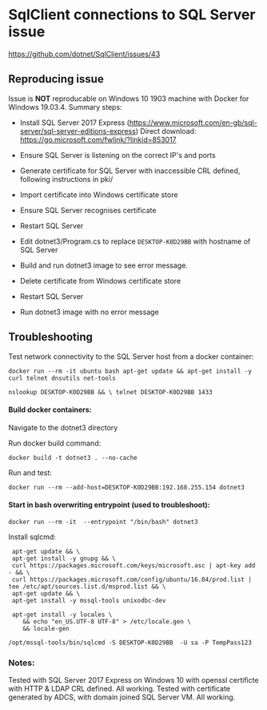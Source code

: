# SqlClient connections to SQL Server issue

https://github.com/dotnet/SqlClient/issues/43

## Reproducing issue

Issue is __NOT__ reproducable on Windows 10 1903 machine with Docker for Windows 19.03.4. Summary steps:
- Install SQL Server 2017 Express (https://www.microsoft.com/en-gb/sql-server/sql-server-editions-express) Direct download: https://go.microsoft.com/fwlink/?linkid=853017
- Ensure SQL Server is listening on the correct IP's and ports
- Generate certificate for SQL Server with inaccessible CRL defined, following instructions in pki/
- Import certificate into Windows certificate store
- Ensure SQL Server recognises certificate
- Restart SQL Server
- Edit  dotnet3/Program.cs to replace `DESKTOP-K0D29BB` with hostname of SQL Server
- Build and run dotnet3 image to see error message.

- Delete certificate from Windows certificate store
- Restart SQL Server
- Run dotnet3 image with no error message


## Troubleshooting

Test network connectivity to the SQL Server host from a docker container:

 `docker run --rm -it ubuntu bash
 apt-get update && apt-get install -y curl telnet dnsutils net-tools`

 `nslookup DESKTOP-K0D29BB && \
 telnet DESKTOP-K0D29BB 1433`


#### Build docker containers:

Navigate to the dotnet3 directory

Run docker build command:

 `docker build -t dotnet3 . --no-cache`


Run and test:

 `docker run --rm --add-host=DESKTOP-K0D29BB:192.168.255.154 dotnet3`

#### Start in bash overwriting entrypoint (used to troubleshoot):

 `docker run --rm -it  --entrypoint "/bin/bash" dotnet3`

Install sqlcmd:
```
 apt-get update && \
 apt-get install -y gnupg && \
 curl https://packages.microsoft.com/keys/microsoft.asc | apt-key add - && \
 curl https://packages.microsoft.com/config/ubuntu/16.04/prod.list | tee /etc/apt/sources.list.d/msprod.list && \
 apt-get update && \
 apt-get install -y mssql-tools unixodbc-dev 

 apt-get install -y locales \
    && echo "en_US.UTF-8 UTF-8" > /etc/locale.gen \
    && locale-gen
```

`/opt/mssql-tools/bin/sqlcmd -S DESKTOP-K0D29BB  -U sa -P TempPass123`


### Notes:

Tested with SQL Server 2017 Express on Windows 10 with openssl certificte with HTTP & LDAP CRL defined. All working.
Tested with certificate generated by ADCS, with domain joined SQL Server VM. All working.